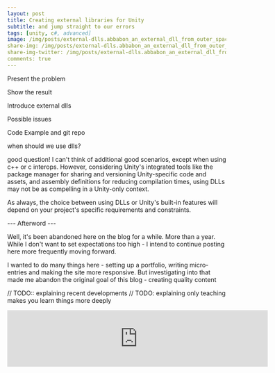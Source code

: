 ```yaml
---
layout: post
title: Creating external libraries for Unity
subtitle: and jump straight to our errors
tags: [unity, c#, advanced]
image: /img/posts/external-dlls.abbabon_an_external_dll_from_outer_space_4e2a48c3-3f32-4798-bfda-9b9e9201ee1b.png
share-img: /img/posts/external-dlls.abbabon_an_external_dll_from_outer_space_4e2a48c3-3f32-4798-bfda-9b9e9201ee1b.png
share-img-twitter: /img/posts/external-dlls.abbabon_an_external_dll_from_outer_space_4e2a48c3-3f32-4798-bfda-9b9e9201ee1b.png
comments: true
---
```


Present the problem

Show the result

Introduce external dlls

Possible issues

Code Example and git repo

when should we use dlls? 

good question! I can't think of additional good scenarios, except when using c++ or c interops.
However, considering Unity's integrated tools like the package manager for sharing and versioning Unity-specific code and assets, and assembly definitions for reducing compilation times, using DLLs may not be as compelling in a Unity-only context.

As always, the choice between using DLLs or Unity's built-in features will depend on your project's specific requirements and constraints.

--- Afterword ---

Well, it's been abandoned here on the blog for a while. More than a year. While I don't want to set expectations too high - I intend to continue posting here more frequently moving forward. 

I wanted to do many things here - setting up a portfolio, writing micro-entries and making the site more responsive. But investigating into that made me abandon the original goal of this blog - creating quality content 

// TODO:: explaining recent developments
// TODO: explaining only teaching makes you learn things more deeply 

<iframe src="https://assetstore.unity.com/linkmaker/embed/package/89041/widget-wide?aid=1100lfvqc" style="width:600px; height:130px; border:0px;"></iframe>
